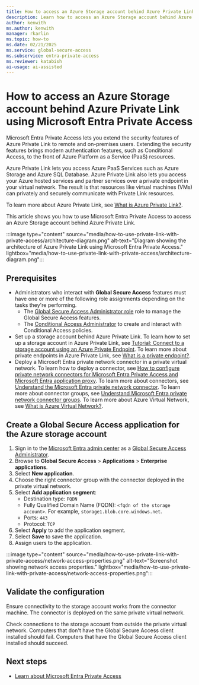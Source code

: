 ```yaml
---
title: How to access an Azure Storage account behind Azure Private Link using Microsoft Entra Private Access
description: Learn how to access an Azure Storage account behind Azure Private Link using Microsoft Entra Private Access.
author: kenwith    
ms.author: kenwith
manager: rkarlin
ms.topic: how-to
ms.date: 02/21/2025
ms.service: global-secure-access
ms.subservice: entra-private-access 
ms.reviewer: katabish
ai-usage: ai-assisted
---
```


# How to access an Azure Storage account behind Azure Private Link using Microsoft Entra Private Access
Microsoft Entra Private Access lets you extend the security features of Azure Private Link to remote and on-premises users. Extending the security features brings modern authentication features, such as Conditional Access, to the front of Azure Platform as a Service (PaaS) resources.

Azure Private Link lets you access Azure PaaS Services such as Azure Storage and Azure SQL Database. Azure Private Link also lets you access your Azure hosted services and partner services over a private endpoint in your virtual network. The result is that resources like virtual machines (VMs) can privately and securely communicate with Private Link resources.

To learn more about Azure Private Link, see [What is Azure Private Link?](/azure/private-link/private-link-overview).

This article shows you how to use Microsoft Entra Private Access to access an Azure Storage account behind Azure Private Link.

:::image type="content" source="media/how-to-use-private-link-with-private-access/architecture-diagram.png" alt-text="Diagram showing the architecture of Azure Private Link using Microsoft Entra Private Access." lightbox="media/how-to-use-private-link-with-private-access/architecture-diagram.png":::

## Prerequisites
- Administrators who interact with **Global Secure Access** features must have one or more of the following role assignments depending on the tasks they're performing.
   - The [Global Secure Access Administrator role](/azure/active-directory/roles/permissions-reference) role to manage the Global Secure Access features.
   - The [Conditional Access Administrator](/azure/active-directory/roles/permissions-reference#conditional-access-administrator) to create and interact with Conditional Access policies.
- Set up a storage account behind Azure Private Link. To learn how to set up a storage account in Azure Private Link, see [Tutorial: Connect to a storage account using an Azure Private Endpoint](/azure/private-link/tutorial-private-endpoint-storage-portal). To learn more about private endpoints in Azure Private Link, see [What is a private endpoint?](/azure/private-link/private-endpoint-overview).
- Deploy a Microsoft Entra private network connector in a private virtual network. To learn how to deploy a connector, see [How to configure private network connectors for Microsoft Entra Private Access and Microsoft Entra application proxy](how-to-configure-connectors.md). To learn more about connectors, see [Understand the Microsoft Entra private network connector](concept-connectors.md). To learn more about connector groups, see [Understand Microsoft Entra private network connector groups](concept-connector-groups.md). To learn more about Azure Virtual Network, see [What is Azure Virtual Network?](/azure/virtual-network/virtual-networks-overview).
 
## Create a Global Secure Access application for the Azure storage account
1. Sign in to the [Microsoft Entra admin center](https://entra.microsoft.com) as a [Global Secure Access Administrator](/azure/active-directory/roles/permissions-reference#global-secure-access-administrator).
1. Browse to **Global Secure Access** > **Applications** > **Enterprise applications**.
1. Select **New application**. 
1. Choose the right connector group with the connector deployed in the private virtual network.
1. Select **Add application segment**:
    - Destination type: `FQDN` 
    - Fully Qualified Domain Name (FQDN): `<fqdn of the storage account>`. For example, `storage1.blob.core.windows.net`.
    - Ports: `443`
    - Protocol: `TCP`
1. Select **Apply** to add the application segment.
1. Select **Save** to save the application.
1. Assign users to the application. 

:::image type="content" source="media/how-to-use-private-link-with-private-access/network-access-properties.png" alt-text="Screenshot showing network access properties." lightbox="media/how-to-use-private-link-with-private-access/network-access-properties.png":::

## Validate the configuration
Ensure connectivity to the storage account works from the connector machine. The connector is deployed on the same private virtual network.

Check connections to the storage account from outside the private virtual network. Computers that don't have the Global Secure Access client installed should fail. Computers that have the Global Secure Access client installed should succeed. 

## Next steps
- [Learn about Microsoft Entra Private Access](concept-private-access.md)
